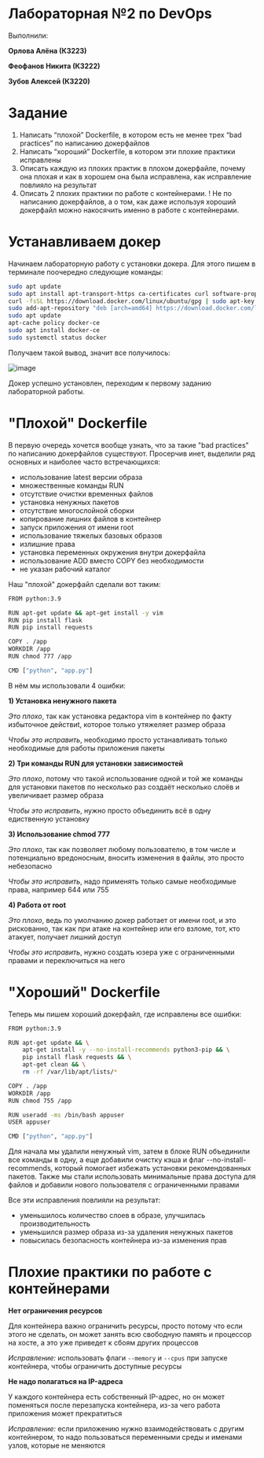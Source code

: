 # Лабораторная №2 по DevOps

Выполнили:

**Орлова Алёна (К3223)**

**Феофанов Никита (К3222)**

**Зубов Алексей (К3220)**

# Задание
1. Написать “плохой” Dockerfile, в котором есть не менее трех “bad practices” по написанию докерфайлов
2. Написать “хороший” Dockerfile, в котором эти плохие практики исправлены
3. Описать каждую из плохих практик в плохом докерфайле, почему она плохая и как в хорошем она была исправлена, как исправление повлияло на результат
4. Описать 2 плохих практики по работе с контейнерами. ! Не по написанию докерфайлов, а о том, как даже используя хороший докерфайл можно накосячить именно в работе с контейнерами.

# Устанавливаем докер

Начинаем лабораторную работу с установки докера. Для этого пишем в терминале поочередно следующие команды:

```bash
sudo apt update
sudo apt install apt-transport-https ca-certificates curl software-properties-common
curl -fsSL https://download.docker.com/linux/ubuntu/gpg | sudo apt-key add -
sudo add-apt-repository "deb [arch=amd64] https://download.docker.com/linux/ubuntu focal stable"
sudo apt update
apt-cache policy docker-ce
sudo apt install docker-ce
sudo systemctl status docker
```
Получаем такой вывод, значит все получилось:

![image](https://github.com/user-attachments/assets/4ad21e55-1866-4ae5-8c31-f00b795fa872)

Докер успешно установлен, переходим к первому заданию лабораторной работы. 

# "Плохой" Dockerfile
В первую очередь хочется вообще узнать, что за такие "bad practices" по написанию докерфайлов существуют. Просерчив инет, выделили ряд основных и наиболее часто встречающихся:

* использование latest версии образа
* множественные команды RUN
* отсутствие очистки временных файлов
* установка ненужных пакетов
* отсутствие многослойной сборки 
* копирование лишних файлов в контейнер
* запуск приложения от имени root
* использование тяжелых базовых образов
* излишние права
* установка переменных окружения внутри докерфайла
* использование ADD вместо COPY без необходимости
* не указан рабочий каталог 

Наш "плохой" докерфайл сделали вот таким:
```bash
FROM python:3.9

RUN apt-get update && apt-get install -y vim
RUN pip install flask
RUN pip install requests

COPY . /app
WORKDIR /app
RUN chmod 777 /app

CMD ["python", "app.py"]
```

В нём мы использовали 4 ошибки:

**1) Установка ненужного пакета**

*Это плохо*, так как установка редактора vim в контейнер по факту избыточное действиt, которое только утяжеляет размер образа

*Чтобы это исправить*, необходимо просто устанавливать только необходимые для работы приложения пакеты

**2) Три команды RUN для установки зависимостей**

*Это плохо*, потому что такой использование одной и той же команды для установки пакетов по несколько раз создаёт несколько слоёв и увеличивает размер образа

*Чтобы это исправить*, нужно просто объединить всё в одну едиственную установку

**3) Использование chmod 777**

*Это плохо*, так как позволяет любому пользователю, в том числе и потенциально вредоносным, вносить изменения в файлы, это просто небезопасно

*Чтобы это исправить*, надо применять только самые необходимые права, например 644 или 755

**4) Работа от root**

*Это плохо*, ведь по умолчанию докер работает от имени root, и это рискованно, так как при атаке на контейнер или его взломе, тот, кто атакует, получает лишний доступ

*Чтобы это исправить*, нужно создать юзера уже с ограниченными правами и переключиться на него

# "Хороший" Dockerfile

Теперь мы пишем хороший докерфайл, где исправлены все ошибки:
```bash
FROM python:3.9

RUN apt-get update && \
    apt-get install -y --no-install-recommends python3-pip && \
    pip install flask requests && \
    apt-get clean && \
    rm -rf /var/lib/apt/lists/*

COPY . /app
WORKDIR /app
RUN chmod 755 /app

RUN useradd -ms /bin/bash appuser
USER appuser

CMD ["python", "app.py"]

```

Для начала мы удалили ненужный vim, затем в блоке RUN объединили все команды в одну, а еще добавили очистку кэша и флаг --no-install-recommends, который помогает избежать установки рекомендованных пакетов. Также мы стали использовать минимальные права доступа для файлов и добавили нового пользователя с ограниченными правами 

Все эти исправления повлияли на результат:
- уменьшилось количество слоев в образе, улучшилась производительность
- уменьшился размер образа из-за удаления ненужных пакетов
- повысилась безопасность контейнера из-за изменения прав

# Плохие практики по работе с контейнерами

**Нет ограничения ресурсов**

Для контейнера важно ограничить ресурсы, просто потому что если этого не сделать, он может занять всю свободную память и процессор на хосте, а это уже приведет к сбоям других процессов

*Исправление:* использовать флаги `--memory` и `--cpus` при запуске контейнера, чтобы ограничить доступные ресурсы

**Не надо полагаться на IP-адреса** 

У каждого контейнера есть собственный IP-адрес, но он может поменяться после перезапуска контейнера, из-за чего работа приложения может прекратиться

*Исправление:* если приложению нужно взаимодействовать с другим контейнером, то надо пользоваться переменными среды и именами узлов, которые не меняются



